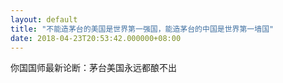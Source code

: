```yaml
---
layout: default
title: "不能造茅台的美国是世界第一强国，能造茅台的中国是世界第一墙国"
date: 2018-04-23T20:53:42.000000+08:00
---
```


你国国师最新论断：茅台美国永远都酿不出

